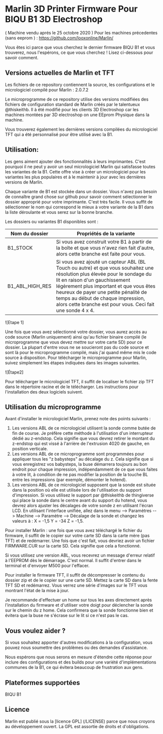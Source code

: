 # Marlin 3D Printer Firmware Pour BIQU B1 3D Electroshop 
( Machine vendu aprés le 25 octobre 2020 ) Pour les machines précedentes (sans eeprom ) : https://github.com/looxonline/Marlin/


Vous êtes ici parce que vous cherchez le dernier firmware BIQU B1 et vous trouverez, nous l'espérons, ce que vous cherchez ! Lisez ci-dessous pour savoir comment.

## Versions actuelles de Marlin et TFT

Les fichiers de ce repository contiennent la source, les configurations et le micrologiciel compilé pour Marlin : 2.0.7.2

Le microprogramme de ce repository utilise des versions modifiées des fichiers de configuration standard de Marlin créés par le talentueux @thiskeithb.
Il à été modifié pour les clients 3D Electroshop car les machines montées par 3D electroshop on une EEprom Physique dans la machine. 

Vous trouverez également les dernières versions compilées du micrologiciel TFT qui a été personnalisé pour être utilisé avec la B1.

## Utilisation: 

Les gens aiment ajouter des fonctionnalités à leurs imprimantes. C'est pourquoi il ne peut y avoir un seul micrologiciel Marlin qui satisfasse toutes les variantes de la B1. Cette offre vise à créer un micrologiciel pour les variantes les plus populaires et à le maintenir à jour avec les dernières versions de Marlin.

Chaque variante de B1 est stockée dans un dossier. Vous n'avez pas besoin de connaître grand chose sur github pour savoir comment sélectionner le dossier approprié pour votre imprimante. C'est très facile. Il vous suffit de sélectionner le nom qui correspond le mieux à votre variante de la B1 dans la liste déroulante et vous serez sur la bonne branche.

Les dossiers  ou variantes B1 disponibles sont :

Nom du dossier | Propriétés de la variante
------------ | -------------
B1_STOCK | Si vous avez construit votre B1 à partir de la boîte et que vous n'avez rien fait d'autre, alors cette branche est faite pour vous.
B1_ABL_HIGH_RES | Si vous avez ajouté un capteur ABL (BL Touch ou autre) et que vous souhaitez une résolution plus élevée pour le sondage du lit en raison d'un gauchissement légèrement plus important et que vous êtes heureux de payer une petite pénalité de temps au début de chaque impression, alors cette branche est pour vous. Ceci fait une sonde 4 x 4.

![Etape 1]

Une fois que vous avez sélectionné votre dossier, vous aurez accès au code source (Marlin uniquement) ainsi qu'au fichier binaire compilé (le microprogramme que vous devez mettre sur votre carte SD) pour ce dossier. La plupart d'entre vous ne se soucieront pas du code source et sont là pour le microprogramme compilé, mais j'ai quand même mis le code source à disposition. Pour télécharger le microprogramme pour Marlin, suivez simplement les étapes indiquées dans les images suivantes.

![Étape2]

Pour télécharger le micrologiciel TFT, il suffit de localiser le fichier zip TFT dans le répertoire racine et de le télécharger. Les instructions pour l'installation des deux logiciels suivent.

## Utilisation du microprogramme

Avant d'installer le micrologiciel Marlin, prenez note des points suivants :

1. Les versions ABL de ce micrologiciel utilisent la sonde comme butée de fin de course. Je préfère cette méthode à l'utilisation d'un interrupteur dédié au z-endstop. Cela signifie que vous devrez retirer le montant du z-endstop qui est vissé à l'arrière de l'extrusion 4020 de gauche, en position verticale.
2. Les versions ABL de ce microprogramme sont programmées pour appliquer tous les "z babysteps" au décalage du z. Cela signifie que si vous enregistrez vos babysteps, la buse démarrera toujours au bon endroit pour chaque impression, indépendamment de ce que vous faites à votre lit, à condition de ne pas modifier la position de la touche BL entre les impressions (par exemple, démonter le hotend).
3. Les versions ABL de ce micrologiciel supposent que la sonde est située dans la position où elle est utilisée lors de l'utilisation du support d'impression. Si vous utilisez le support par @thiskeithb de thingiverse qui place la sonde dans le centre avant du support du hotend, vous devrez alors ajuster les décalages de votre sonde z en utilisant l'écran LCD. En utilisant l'interface unifiée, allez dans le menu --> Paramètres --> Machine --> Paramètre --> Décalage de la sonde et changez les valeurs à : X = -1,5 Y = -34 Z = -1,5.

Pour installer Marlin : une fois que vous avez téléchargé le fichier du firmware, il suffit de le copier sur votre carte SD dans la carte mère (pas TFT) et de redémarrer. Une fois que c'est fait, vous devriez avoir un fichier FIRMWARE.CUR sur la carte SD. Cela signifie que cela a fonctionné.

Si vous utilisez une version ABL, vous recevrez un message d'erreur relatif à l'EEPROM dès le démarrage. C'est normal. Il suffit d'entrer dans le terminal et d'envoyer M500 pour l'effacer.

Pour installer le firmware TFT, il suffit de décompresser le contenu du dossier zip et de le copier sur une carte SD. Mettez la carte SD dans la fente TFT SD et redémarrez. 
Vous verrez une série d'images sur le TFT vous montrant l'état de la mise à jour. 

Je recommande d'effectuer un home sur tous les axes directement après l'installation du firmware et d'utiliser votre doigt pour déclencher la sonde sur le chemin du z home. Cela confirmera que la sonde fonctionne bien et évitera que la buse ne s'écrase sur le lit si ce n'est pas le cas.

## Vous voulez aider ?

Si vous souhaitez apporter d'autres modifications à la configuration, vous pouvez nous soumettre des problèmes ou des demandes d'assistance.

Nous espérons que nous serons en mesure d'étendre cette réponse pour inclure des configurations et des builds pour une variété d'implémentations communes de la B1, ce qui évitera beaucoup de frustration aux gens.

## Plateformes supportées

BIQU B1 
## Licence

Marlin est publié sous la [licence GPL] (/LICENSE) parce que nous croyons au développement ouvert. La GPL est assortie de droits et d'obligations. 
